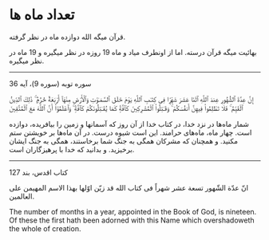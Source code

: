 ﻿<h1> تعداد ماه ها</h1>

<p>
    قرآن میگه الله دوازده ماه در نظر گرفته.
 <p>   
    بهائیت میگه قرآن درسته. 
    اما از اونطرف میاد و ماه 19 روزه در نظر میگیره و 19 ماه در نظر میگیره.
</p>

<hr />

<p class="quranVerseAddress">
    سوره توبه (سوره 9)، آیه 36
</p>
<p class="quranVerse">
    إِنَّ عِدَّةَ ٱلشُّهُورِ عِندَ ٱللَّهِ ٱثْنَا عَشَرَ شَهْرًۭا فِى كِتَـٰبِ ٱللَّهِ يَوْمَ خَلَقَ ٱلسَّمَـٰوَٰتِ وَٱلْأَرْضَ مِنْهَآ أَرْبَعَةٌ حُرُمٌۭ ۚ ذَٰلِكَ ٱلدِّينُ ٱلْقَيِّمُ ۚ فَلَا تَظْلِمُوا۟ فِيهِنَّ أَنفُسَكُمْ ۚ وَقَـٰتِلُوا۟ ٱلْمُشْرِكِينَ كَآفَّةًۭ كَمَا يُقَـٰتِلُونَكُمْ كَآفَّةًۭ ۚ وَٱعْلَمُوٓا۟ أَنَّ ٱللَّهَ مَعَ ٱلْمُتَّقِينَ
</p>
<p class="quranVerseTranslation">
    شمار ماه‌ها در نزد خدا، در كتاب خدا از آن روز كه آسمانها و زمين را بيافريده، دوازده است. چهار ماه، ماه‌هاى حرامند. اين است شيوه درست. در آن ماه‌ها بر خويشتن ستم مكنيد. و همچنان كه مشركان همگى به جنگ شما برخاستند، همگى به جنگ ايشان برخيزيد. و بدانيد كه خدا با پرهيزگاران است.
</p>

<hr />

<p>
    کتاب اقدس، بند 127
</p>

<p>
    انّ عدّة الشّهور تسعة عشر شهراً فى كتاب الله قد زيّن اوّلها بهذا الاسم المهيمن على العالمين.
</p>
<p>
    The number of months in a year, appointed in the Book of God, is nineteen. Of these the first hath been adorned with this Name which overshadoweth the whole of creation.
</p>
